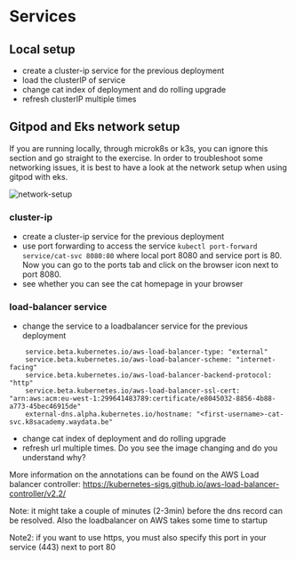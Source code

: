 # Services

## Local setup
- create a cluster-ip service for the previous deployment
- load the clusterIP of service
- change cat index of deployment and do rolling upgrade
- refresh clusterIP multiple times


## Gitpod and Eks network setup

If you are running locally, through microk8s or k3s, you can ignore this section and go straight to the exercise.
In order to troubleshoot some networking issues, it is best to have a look at the network setup when using gitpod with eks.

![](./networkSetupGitpodEks.drawio.png "network-setup")


### cluster-ip
- create a cluster-ip service for the previous deployment
- use port forwarding to access the service
  `kubectl port-forward service/cat-svc 8080:80` where local port 8080 and service port is 80.
  Now you can go to the ports tab and click on the browser icon next to port 8080.
- see whether you can see the cat homepage in your browser

### load-balancer service
- change the service to a loadbalancer service for the previous deployment
```
    service.beta.kubernetes.io/aws-load-balancer-type: "external"
    service.beta.kubernetes.io/aws-load-balancer-scheme: "internet-facing"
    service.beta.kubernetes.io/aws-load-balancer-backend-protocol: "http"
    service.beta.kubernetes.io/aws-load-balancer-ssl-cert: "arn:aws:acm:eu-west-1:299641483789:certificate/e8045032-8856-4b88-a773-45bec46915de"
    external-dns.alpha.kubernetes.io/hostname: "<first-username>-cat-svc.k8sacademy.waydata.be"
```
- change cat index of deployment and do rolling upgrade
- refresh url multiple times. Do you see the image changing and do you understand why?

More information on the annotations can be found on the AWS Load balancer controller: https://kubernetes-sigs.github.io/aws-load-balancer-controller/v2.2/

Note: it might take a couple of minutes (2-3min) before the dns record can be resolved. Also the loadbalancer on AWS takes some time to startup

Note2: if you want to use https, you must also specify this port in your service (443) next to port 80